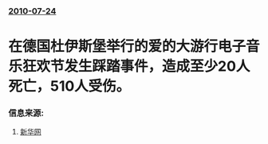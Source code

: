 ### [2010-07-24](/news/2010/07/24/index.md)

##### 
#  在德国杜伊斯堡举行的爱的大游行电子音乐狂欢节发生踩踏事件，造成至少20人死亡，510人受伤。




### 信息来源:

1. [新华网](http://news.xinhuanet.com/world/2010-07/27/c_12377812.htm)
